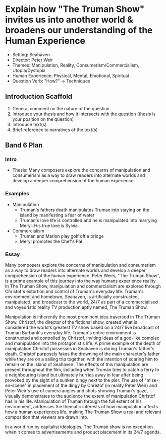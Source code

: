 # Explain how "The Truman Show" invites us into another world & broadens our understanding of the Human Experience

- Setting: Seahaven
- Director: Peter Weir
- Themes: Manipulation, Reality, Consumerism/Commercialism, Utopia/Dystopia
- Human Experience: Physical, Mental, Emotional, Spiritual
- Question Verb: "How?" -> Techniques
## Introduction Scaffold
1. General comment on the nature of the question
2. Introduce your thesis and how it intersects with the question (thesis is your position on the question)
3. Introduce text(s)
4. Brief reference to narratives of the text(s)
## Band 6 Plan
### Intro
- Thesis: Many composers explore the concerns of manipulation and consumerism as a way to draw readers into alternate worlds and develop a deeper comprehension of the human experience.
### Examples
- Manipulation
    - Truman's fathers death manipulates Truman into staying on the island by manifesting a fear of water
    - Truman's love life is controlled and he is manipulated into marrying Meryl. His true love is Sylvia
- Commercialism
    - Truman and Marlon play golf off a bridge
    - Meryl promotes the Chef's Pal
### Essay
Many composers explore the concerns of manipulation and consumerism as a way to draw readers into alternate worlds and develop a deeper comprehension of the human experience. Peter Weirs, "The Truman Show", is a prime example of this journey into the way humans experience reality. In The Truman Show, manipulation and commercialism are explored through Christof's extortion and control of Truman's everyday life. Truman's environment and hometown, Seahaven, is artificially constructed, manipulated, and broadcast to the world, 24/7 as part of a commercialised and voyeuristic reality TV production aptly named, The Truman Show.

Manipulation is inherently the most prominent idea traversed in The Truman Show. Christof, the director of the fictional show, created what is considered the world's greatest TV show based on a 24/7 live broadcast of Truman Burbank's everyday life. Truman's entire environment is constructed and controlled by Christof, inviting ideas of a god-like complex and manipulation into the protagonist's life. A prime example of the depth of manipulation Christof possesses in Seahaven is during Truman's father's death. Christof purposely fakes the drowning of the main character's father while they are on a sailing trip together, with the intention of scaring him to remain on the island of Seahaven. 
The effects of this manipulation are present throughout the film, including when Truman tries to catch a ferry to a neighbouring island but ultimately hurries away in fear after being provoked by the sight of a sunken dingy next to the pier. The use of "mise-en-scene" in placement of the dingy by Christof (in reality Peter Weir) and Peter Weir's use of camera angles and shots showing Truman's gaze, visually demonstrates to the audience the extent of manipulation Christof has in his life.
Manipulation of Truman through the full extent of his environment, addresses the thematic interests of how manipulation affects how a human experiences life, making The Truman Show a real and relevant composition that viewers are drawn into.

In a world run by capitalist ideologies, The Truman show is no exception when it comes to advertisements and product placement in its 24/7 agenda.

